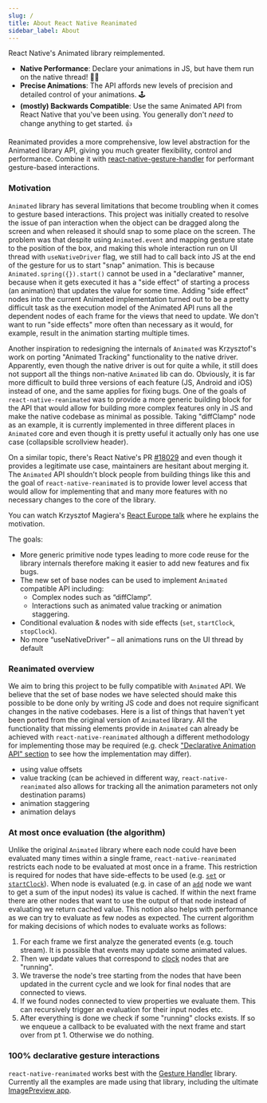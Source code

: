 ```yaml
---
slug: /
title: About React Native Reanimated
sidebar_label: About
---
```


React Native's Animated library reimplemented.

- **Native Performance**: Declare your animations in JS, but have them run on the native thread! 🧙‍♂️
- **Precise Animations**: The API affords new levels of precision and detailed control of your animations. 🕹
- **(mostly) Backwards Compatible**: Use the same Animated API from React Native that you've been using. You generally don't _need_ to change anything to get started. 👍

Reanimated provides a more comprehensive, low level abstraction for the Animated library API, giving you much greater flexibility, control and performance. Combine it with [react-native-gesture-handler](https://github.com/kmagiera/react-native-gesture-handler) for performant gesture-based interactions.

### Motivation

`Animated` library has several limitations that become troubling when it comes to gesture based interactions.
This project was initially created to resolve the issue of pan interaction when the object can be dragged along the screen and when released it should snap to some place on the screen.
The problem was that despite using `Animated.event` and mapping gesture state to the position of the box, and making this whole interaction run on UI thread with `useNativeDriver` flag, we still had to call back into JS at the end of the gesture for us to start "snap" animation.
This is because `Animated.spring({}).start()` cannot be used in a "declarative" manner, because when it gets executed it has a "side effect" of starting a process (an animation) that updates the value for some time.
Adding "side effect" nodes into the current Animated implementation turned out to be a pretty difficult task as the execution model of the Animated API runs all the dependent nodes of each frame for the views that need to update.
We don't want to run "side effects" more often than necessary as it would, for example, result in the animation starting multiple times.

Another inspiration to redesigning the internals of `Animated` was Krzysztof's work on porting "Animated Tracking" functionality to the native driver.
Apparently, even though the native driver is out for quite a while, it still does not support all the things non-native `Animated` lib can do.
Obviously, it is far more difficult to build three versions of each feature (JS, Android and iOS) instead of one, and the same applies for fixing bugs.
One of the goals of `react-native-reanimated` was to provide a more generic building block for the API that would allow for building more complex features only in JS and make the native codebase as minimal as possible.
Taking "diffClamp" node as an example, it is currently implemented in three different places in `Animated` core and even though it is pretty useful it actually only has one use case (collapsible scrollview header).

On a similar topic, there's React Native's PR [#18029](https://github.com/facebook/react-native/pull/18029) and even though it provides a legitimate use case, maintainers are hesitant about merging it. The `Animated` API shouldn't block people from building things like this and the goal of `react-native-reanimated` is to provide lower level access that would allow for implementing that and many more features with no necessary changes to the core of the library.

You can watch Krzysztof Magiera's [React Europe talk](https://www.youtube.com/watch?v=kdq4z2708VM) where he explains the motivation.

The goals:

- More generic primitive node types leading to more code reuse for the library internals therefore making it easier to add new features and fix bugs.
- The new set of base nodes can be used to implement `Animated` compatible API including:
  - Complex nodes such as “diffClamp”.
  - Interactions such as animated value tracking or animation staggering.
- Conditional evaluation & nodes with side effects (`set`, `startClock`, `stopClock`).
- No more “useNativeDriver” – all animations runs on the UI thread by default

### Reanimated overview

We aim to bring this project to be fully compatible with `Animated` API. We believe that the set of base nodes we have selected should make this possible to be done only by writing JS code and does not require significant changes in the native codebases. Here is a list of things that haven't yet been ported from the original version of `Animated` library.
All the functionality that missing elements provide in `Animated` can already be achieved with `react-native-reanimated` although a different methodology for implementing those may be required (e.g. check ["Declarative Animation API" section](declarative.md) to see how the implementation may differ).

- using value offsets
- value tracking (can be achieved in different way, `react-native-reanimated` also allows for tracking all the animation parameters not only destination params)
- animation staggering
- animation delays

### At most once evaluation (the algorithm)

Unlike the original `Animated` library where each node could have been evaluated many times within a single frame, `react-native-reanimated` restricts each node to be evaluated at most once in a frame.
This restriction is required for nodes that have side-effects to be used (e.g. [`set`](nodes/set.md) or [`startClock`](nodes/startClock.md)).
When node is evaluated (e.g. in case of an [`add`](nodes/add.md) node we want to get a sum of the input nodes) its value is cached. If within the next frame there are other nodes that want to use the output of that node instead of evaluating we return cached value.
This notion also helps with performance as we can try to evaluate as few nodes as expected.
The current algorithm for making decisions of which nodes to evaluate works as follows:

1.  For each frame we first analyze the generated events (e.g. touch stream). It is possible that events may update some animated values.
2.  Then we update values that correspond to [clock](clock.md) nodes that are "running".
3.  We traverse the node's tree starting from the nodes that have been updated in the current cycle and we look for final nodes that are connected to views.
4.  If we found nodes connected to view properties we evaluate them. This can recursively trigger an evaluation for their input nodes etc.
5.  After everything is done we check if some "running" clocks exists. If so we enqueue a callback to be evaluated with the next frame and start over from pt 1. Otherwise we do nothing.

### 100% declarative gesture interactions

`react-native-reanimated` works best with the [Gesture Handler](https://kmagiera.github.io/react-native-gesture-handler)
library. Currently all the examples are made using that library, including the ultimate
[ImagePreview app](https://github.com/software-mansion/react-native-reanimated/tree/v1/Example/src/imageViewer).
